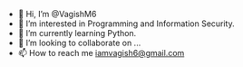 - 👋 Hi, I’m @VagishM6
- 👀 I’m interested in Programming and Information Security.
- 🌱 I’m currently learning Python.
- 💞️ I’m looking to collaborate on ...
- 📫 How to reach me iamvagish6@gmail.com

<!---
VagishM6/VagishM6 is a ✨ special ✨ repository because its `README.md` (this file) appears on your GitHub profile.
You can click the Preview link to take a look at your changes.
--->
